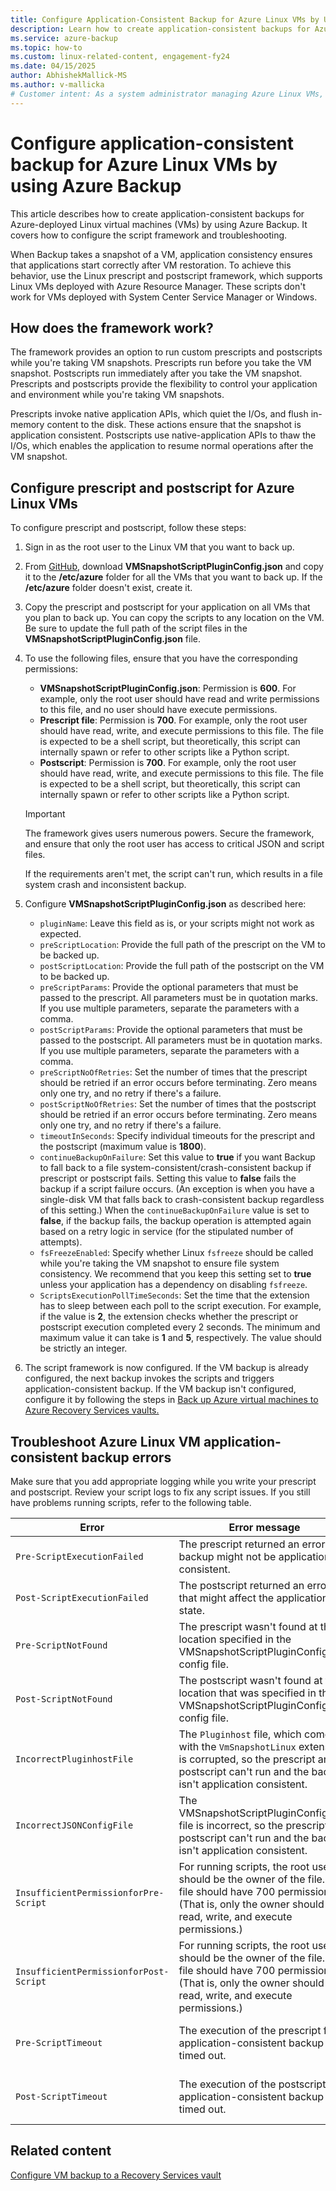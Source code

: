 ```yaml
---
title: Configure Application-Consistent Backup for Azure Linux VMs by Using Azure Backup
description: Learn how to create application-consistent backups for Azure-deployed Linux VMs by using Azure Backup.
ms.service: azure-backup
ms.topic: how-to
ms.custom: linux-related-content, engagement-fy24
ms.date: 04/15/2025
author: AbhishekMallick-MS
ms.author: v-mallicka
# Customer intent: As a system administrator managing Azure Linux VMs, I want to configure application-consistent backups for Azure VMs with Linux by using custom scripts so that I can ensure that my applications remain functional and data integrity is maintained after restoration.
---
```


# Configure application-consistent backup for Azure Linux VMs by using Azure Backup

This article describes how to create application-consistent backups for Azure-deployed Linux virtual machines (VMs) by using Azure Backup. It covers how to configure the script framework and troubleshooting.

When Backup takes a snapshot of a VM, application consistency ensures that applications start correctly after VM restoration. To achieve this behavior, use the Linux prescript and postscript framework, which supports Linux VMs deployed with Azure Resource Manager. These scripts don't work for VMs deployed with System Center Service Manager or Windows.

## How does the framework work?

The framework provides an option to run custom prescripts and postscripts while you're taking VM snapshots. Prescripts run before you take the VM snapshot. Postscripts run immediately after you take the VM snapshot. Prescripts and postscripts provide the flexibility to control your application and environment while you're taking VM snapshots.

Prescripts invoke native application APIs, which quiet the I/Os, and flush in-memory content to the disk. These actions ensure that the snapshot is application consistent. Postscripts use native-application APIs to thaw the I/Os, which enables the application to resume normal operations after the VM snapshot.

## Configure prescript and postscript for Azure Linux VMs

To configure prescript and postscript, follow these steps:

1. Sign in as the root user to the Linux VM that you want to back up.

1. From [GitHub](https://github.com/MicrosoftAzureBackup/VMSnapshotPluginConfig), download **VMSnapshotScriptPluginConfig.json** and copy it to the **/etc/azure** folder for all the VMs that you want to back up. If the **/etc/azure** folder doesn't exist, create it.

1. Copy the prescript and postscript for your application on all VMs that you plan to back up. You can copy the scripts to any location on the VM. Be sure to update the full path of the script files in the **VMSnapshotScriptPluginConfig.json** file.

1. To use the following files, ensure that you have the corresponding permissions:

   - **VMSnapshotScriptPluginConfig.json**: Permission is **600**. For example, only the root user should have read and write permissions to this file, and no user should have execute permissions.
   - **Prescript file**: Permission is **700**. For example, only the root user should have read, write, and execute permissions to this file. The file is expected to be a shell script, but theoretically, this script can internally spawn or refer to other scripts like a Python script.
   - **Postscript**: Permission is **700**. For example, only the root user should have read, write, and execute permissions to this file. The file is expected to be a shell script, but theoretically, this script can internally spawn or refer to other scripts like a Python script.

   > [!IMPORTANT]
   > The framework gives users numerous powers. Secure the framework, and ensure that only the root user has access to critical JSON and script files.
   >
   > If the requirements aren't met, the script can't run, which results in a file system crash and inconsistent backup.

1. Configure **VMSnapshotScriptPluginConfig.json** as described here:

    - `pluginName`: Leave this field as is, or your scripts might not work as expected.
    - `preScriptLocation`: Provide the full path of the prescript on the VM to be backed up.
    - `postScriptLocation`: Provide the full path of the postscript on the VM to be backed up.
    - `preScriptParams`: Provide the optional parameters that must be passed to the prescript. All parameters must be in quotation marks. If you use multiple parameters, separate the parameters with a comma.
    - `postScriptParams`: Provide the optional parameters that must be passed to the postscript. All parameters must be in quotation marks. If you use multiple parameters, separate the parameters with a comma.
    - `preScriptNoOfRetries`: Set the number of times that the prescript should be retried if an error occurs before terminating. Zero means only one try, and no retry if there's a failure.
    - `postScriptNoOfRetries`: Set the number of times that the postscript should be retried if an error occurs before terminating. Zero means only one try, and no retry if there's a failure.
    - `timeoutInSeconds`: Specify individual timeouts for the prescript and the postscript (maximum value is **1800**).
    - `continueBackupOnFailure`: Set this value to **true** if you want Backup to fall back to a file system-consistent/crash-consistent backup if prescript or postscript fails. Setting this value to **false** fails the backup if a script failure occurs. (An exception is when you have a single-disk VM that falls back to crash-consistent backup regardless of this setting.) When the `continueBackupOnFailure` value is set to **false**, if the backup fails, the backup operation is attempted again based on a retry logic in service (for the stipulated number of attempts).
    - `fsFreezeEnabled`: Specify whether Linux `fsfreeze` should be called while you're taking the VM snapshot to ensure file system consistency. We recommend that you keep this setting set to **true** unless your application has a dependency on disabling `fsfreeze`.
    - `ScriptsExecutionPollTimeSeconds`: Set the time that the extension has to sleep between each poll to the script execution. For example, if the value is **2**, the extension checks whether the prescript or postscript execution completed every 2 seconds. The minimum and maximum value it can take is **1** and **5**, respectively. The value should be strictly an integer.

1. The script framework is now configured. If the VM backup is already configured, the next backup invokes the scripts and triggers application-consistent backup. If the VM backup isn't configured, configure it by following the steps in [Back up Azure virtual machines to Azure Recovery Services vaults.](./backup-azure-vms-first-look-arm.md)

## Troubleshoot Azure Linux VM application-consistent backup errors

Make sure that you add appropriate logging while you write your prescript and postscript. Review your script logs to fix any script issues. If you still have problems running scripts, refer to the following table.

| Error | Error message | Recommended action |
| ------------------------ | -------------- | ------------------ |
| `Pre-ScriptExecutionFailed` |The prescript returned an error, so backup might not be application consistent.| Look at the failure logs for your script to fix the issue.|
| `Post-ScriptExecutionFailed` |The postscript returned an error that might affect the application state. |Look at the failure logs for your script to fix the issue, and check the application state. |
| `Pre-ScriptNotFound` |The prescript wasn't found at the location specified in the VMSnapshotScriptPluginConfig.json config file. |Make sure that the prescript is present at the path that was specified in the config file to ensure application-consistent backup.|
| `Post-ScriptNotFound` |The postscript wasn't found at the location that was specified in the VMSnapshotScriptPluginConfig.json config file. |Make sure that the postscript is present at the path that was specified in the config file to ensure application-consistent backup.|
| `IncorrectPluginhostFile` |The `Pluginhost` file, which comes with the `VmSnapshotLinux` extension, is corrupted, so the prescript and postscript can't run and the backup isn't application consistent.| Uninstall the `VmSnapshotLinux` extension. It automatically reinstalls with the next backup to fix the problem. |
| `IncorrectJSONConfigFile` | The VMSnapshotScriptPluginConfig.json file is incorrect, so the prescript and postscript can't run and the backup isn't application consistent. | Download the copy from [GitHub](https://github.com/MicrosoftAzureBackup/VMSnapshotPluginConfig) and configure it again. |
| `InsufficientPermissionforPre-Script` | For running scripts, the root user should be the owner of the file. The file should have 700 permissions. (That is, only the owner should have read, write, and execute permissions.) | Make sure that the root user is the owner of the script file and that only the owner has read, write, and execute permissions. |
| `InsufficientPermissionforPost-Script` | For running scripts, the root user should be the owner of the file. The file should have 700 permissions. (That is, only the owner should have read, write, and execute permissions.) | Make sure that the root user is the owner of the script file and that only the owner has read, write, and execute permissions. |
| `Pre-ScriptTimeout` | The execution of the prescript for application-consistent backup timed out. | Check the script and increase the timeout in the VMSnapshotScriptPluginConfig.json file located at /etc/azure. |
| `Post-ScriptTimeout` | The execution of the postscript for application-consistent backup timed out. | Check the script and increase the timeout in the VMSnapshotScriptPluginConfig.json file located at /etc/azure. |

## Related content

[Configure VM backup to a Recovery Services vault](./backup-azure-vms-first-look-arm.md)
